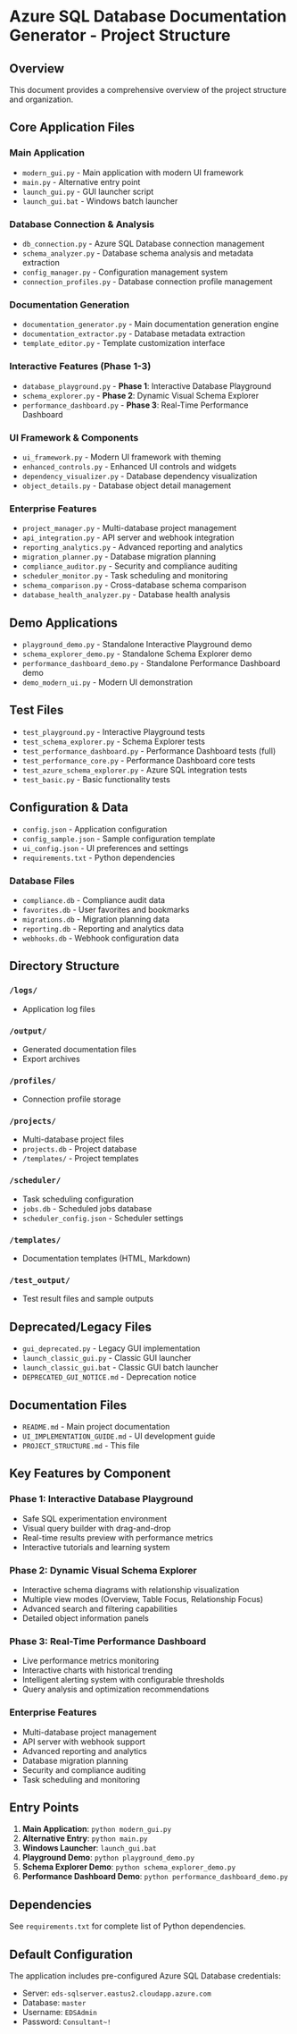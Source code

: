 # Azure SQL Database Documentation Generator - Project Structure

## Overview
This document provides a comprehensive overview of the project structure and organization.

## Core Application Files

### Main Application
- `modern_gui.py` - Main application with modern UI framework
- `main.py` - Alternative entry point
- `launch_gui.py` - GUI launcher script
- `launch_gui.bat` - Windows batch launcher

### Database Connection & Analysis
- `db_connection.py` - Azure SQL Database connection management
- `schema_analyzer.py` - Database schema analysis and metadata extraction
- `config_manager.py` - Configuration management system
- `connection_profiles.py` - Database connection profile management

### Documentation Generation
- `documentation_generator.py` - Main documentation generation engine
- `documentation_extractor.py` - Database metadata extraction
- `template_editor.py` - Template customization interface

### Interactive Features (Phase 1-3)
- `database_playground.py` - **Phase 1**: Interactive Database Playground
- `schema_explorer.py` - **Phase 2**: Dynamic Visual Schema Explorer  
- `performance_dashboard.py` - **Phase 3**: Real-Time Performance Dashboard

### UI Framework & Components
- `ui_framework.py` - Modern UI framework with theming
- `enhanced_controls.py` - Enhanced UI controls and widgets
- `dependency_visualizer.py` - Database dependency visualization
- `object_details.py` - Database object detail management

### Enterprise Features
- `project_manager.py` - Multi-database project management
- `api_integration.py` - API server and webhook integration
- `reporting_analytics.py` - Advanced reporting and analytics
- `migration_planner.py` - Database migration planning
- `compliance_auditor.py` - Security and compliance auditing
- `scheduler_monitor.py` - Task scheduling and monitoring
- `schema_comparison.py` - Cross-database schema comparison
- `database_health_analyzer.py` - Database health analysis

## Demo Applications
- `playground_demo.py` - Standalone Interactive Playground demo
- `schema_explorer_demo.py` - Standalone Schema Explorer demo
- `performance_dashboard_demo.py` - Standalone Performance Dashboard demo
- `demo_modern_ui.py` - Modern UI demonstration

## Test Files
- `test_playground.py` - Interactive Playground tests
- `test_schema_explorer.py` - Schema Explorer tests
- `test_performance_dashboard.py` - Performance Dashboard tests (full)
- `test_performance_core.py` - Performance Dashboard core tests
- `test_azure_schema_explorer.py` - Azure SQL integration tests
- `test_basic.py` - Basic functionality tests

## Configuration & Data
- `config.json` - Application configuration
- `config_sample.json` - Sample configuration template
- `ui_config.json` - UI preferences and settings
- `requirements.txt` - Python dependencies

### Database Files
- `compliance.db` - Compliance audit data
- `favorites.db` - User favorites and bookmarks
- `migrations.db` - Migration planning data
- `reporting.db` - Reporting and analytics data
- `webhooks.db` - Webhook configuration data

## Directory Structure

### `/logs/`
- Application log files

### `/output/`
- Generated documentation files
- Export archives

### `/profiles/`
- Connection profile storage

### `/projects/`
- Multi-database project files
- `projects.db` - Project database
- `/templates/` - Project templates

### `/scheduler/`
- Task scheduling configuration
- `jobs.db` - Scheduled jobs database
- `scheduler_config.json` - Scheduler settings

### `/templates/`
- Documentation templates (HTML, Markdown)

### `/test_output/`
- Test result files and sample outputs

## Deprecated/Legacy Files
- `gui_deprecated.py` - Legacy GUI implementation
- `launch_classic_gui.py` - Classic GUI launcher
- `launch_classic_gui.bat` - Classic GUI batch launcher
- `DEPRECATED_GUI_NOTICE.md` - Deprecation notice

## Documentation Files
- `README.md` - Main project documentation
- `UI_IMPLEMENTATION_GUIDE.md` - UI development guide
- `PROJECT_STRUCTURE.md` - This file

## Key Features by Component

### Phase 1: Interactive Database Playground
- Safe SQL experimentation environment
- Visual query builder with drag-and-drop
- Real-time results preview with performance metrics
- Interactive tutorials and learning system

### Phase 2: Dynamic Visual Schema Explorer
- Interactive schema diagrams with relationship visualization
- Multiple view modes (Overview, Table Focus, Relationship Focus)
- Advanced search and filtering capabilities
- Detailed object information panels

### Phase 3: Real-Time Performance Dashboard
- Live performance metrics monitoring
- Interactive charts with historical trending
- Intelligent alerting system with configurable thresholds
- Query analysis and optimization recommendations

### Enterprise Features
- Multi-database project management
- API server with webhook support
- Advanced reporting and analytics
- Database migration planning
- Security and compliance auditing
- Task scheduling and monitoring

## Entry Points
1. **Main Application**: `python modern_gui.py`
2. **Alternative Entry**: `python main.py`
3. **Windows Launcher**: `launch_gui.bat`
4. **Playground Demo**: `python playground_demo.py`
5. **Schema Explorer Demo**: `python schema_explorer_demo.py`
6. **Performance Dashboard Demo**: `python performance_dashboard_demo.py`

## Dependencies
See `requirements.txt` for complete list of Python dependencies.

## Default Configuration
The application includes pre-configured Azure SQL Database credentials:
- Server: `eds-sqlserver.eastus2.cloudapp.azure.com`
- Database: `master`
- Username: `EDSAdmin`
- Password: `Consultant~!`